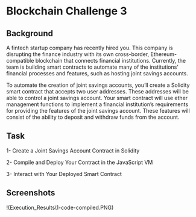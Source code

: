 # Blockchain Challenge 3

## Background

A fintech startup company has recently hired you. This company is disrupting the finance industry with its own cross-border, Ethereum-compatible blockchain that connects financial institutions. Currently, the team is building smart contracts to automate many of the institutions’ financial processes and features, such as hosting joint savings accounts.

To automate the creation of joint savings accounts, you’ll create a Solidity smart contract that accepts two user addresses. These addresses will be able to control a joint savings account. Your smart contract will use ether management functions to implement a financial institution’s requirements for providing the features of the joint savings account. These features will consist of the ability to deposit and withdraw funds from the account.

## Task

1- Create a Joint Savings Account Contract in Solidity

2- Compile and Deploy Your Contract in the JavaScript VM

3- Interact with Your Deployed Smart Contract


## Screenshots

!(Execution_Results\1-code-compiled.PNG)

